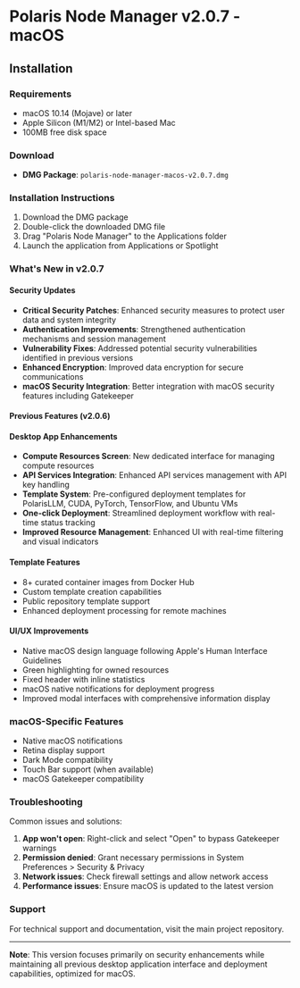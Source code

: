 # Polaris Node Manager v2.0.7 - macOS

## Installation

### Requirements
- macOS 10.14 (Mojave) or later
- Apple Silicon (M1/M2) or Intel-based Mac
- 100MB free disk space

### Download
- **DMG Package**: `polaris-node-manager-macos-v2.0.7.dmg`

### Installation Instructions

1. Download the DMG package
2. Double-click the downloaded DMG file
3. Drag "Polaris Node Manager" to the Applications folder
4. Launch the application from Applications or Spotlight

### What's New in v2.0.7

#### Security Updates
- **Critical Security Patches**: Enhanced security measures to protect user data and system integrity
- **Authentication Improvements**: Strengthened authentication mechanisms and session management
- **Vulnerability Fixes**: Addressed potential security vulnerabilities identified in previous versions
- **Enhanced Encryption**: Improved data encryption for secure communications
- **macOS Security Integration**: Better integration with macOS security features including Gatekeeper

#### Previous Features (v2.0.6)

#### Desktop App Enhancements
- **Compute Resources Screen**: New dedicated interface for managing compute resources
- **API Services Integration**: Enhanced API services management with API key handling
- **Template System**: Pre-configured deployment templates for PolarisLLM, CUDA, PyTorch, TensorFlow, and Ubuntu VMs
- **One-click Deployment**: Streamlined deployment workflow with real-time status tracking
- **Improved Resource Management**: Enhanced UI with real-time filtering and visual indicators

#### Template Features
- 8+ curated container images from Docker Hub
- Custom template creation capabilities
- Public repository template support
- Enhanced deployment processing for remote machines

#### UI/UX Improvements
- Native macOS design language following Apple's Human Interface Guidelines
- Green highlighting for owned resources
- Fixed header with inline statistics
- macOS native notifications for deployment progress
- Improved modal interfaces with comprehensive information display

### macOS-Specific Features
- Native macOS notifications
- Retina display support
- Dark Mode compatibility
- Touch Bar support (when available)
- macOS Gatekeeper compatibility

### Troubleshooting
Common issues and solutions:
1. **App won't open**: Right-click and select "Open" to bypass Gatekeeper warnings
2. **Permission denied**: Grant necessary permissions in System Preferences > Security & Privacy
3. **Network issues**: Check firewall settings and allow network access
4. **Performance issues**: Ensure macOS is updated to the latest version

### Support
For technical support and documentation, visit the main project repository.

---
**Note**: This version focuses primarily on security enhancements while maintaining all previous desktop application interface and deployment capabilities, optimized for macOS.

